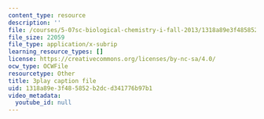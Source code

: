 ```yaml
---
content_type: resource
description: ''
file: /courses/5-07sc-biological-chemistry-i-fall-2013/1318a89e3f485852b2dcd341776b97b1_VykaDbJIb8A.vtt
file_size: 22059
file_type: application/x-subrip
learning_resource_types: []
license: https://creativecommons.org/licenses/by-nc-sa/4.0/
ocw_type: OCWFile
resourcetype: Other
title: 3play caption file
uid: 1318a89e-3f48-5852-b2dc-d341776b97b1
video_metadata:
  youtube_id: null
---
```

